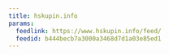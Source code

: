 ```yaml
---
title: hskupin.info
params:
  feedlink: https://www.hskupin.info/feed/
  feedid: b444becb7a3000a3468d7d1a03e85ed1
---
```

